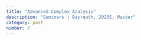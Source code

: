 ```yaml
---
title: "Advanced Complex Analysis"
description: "Seminars | Bayreuth, 2020S, Master"
category: past
number: 7
---
```

